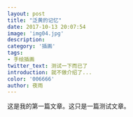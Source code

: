 ```yaml
---
layout: post
title: "泛黄的记忆"
date: 2017-10-13 20:07:54
image: 'img04.jpg'
description:
category: '插画'
tags:
- 手绘插画
twitter_text: 测试一下而已了
introduction: 就不做介绍了...
color: '006666'
author: 夜雨
---
```

这是我的第一篇文章。这只是一篇测试文章。
